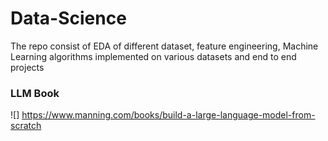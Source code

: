 # Data-Science
The repo consist of EDA of different dataset, feature engineering, Machine Learning algorithms implemented on various datasets and end to end projects
### LLM Book
![] https://www.manning.com/books/build-a-large-language-model-from-scratch
